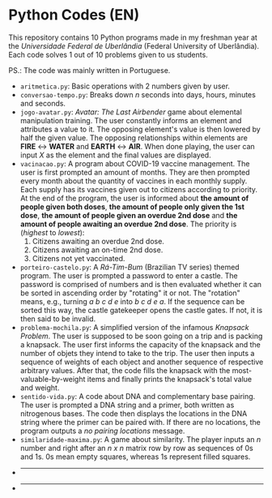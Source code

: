 
# Python Codes (EN)

This repository contains 10 Python programs made in my freshman year at the _Universidade Federal de Uberlândia_ (Federal University of Uberlândia).
Each code solves 1 out of 10 problems given to us students.

PS.: The code was mainly written in Portuguese.

- `aritmetica.py`: Basic operations with 2 numbers given by user.
- `conversao-tempo.py`: Breaks down _n_ seconds into days, hours, minutes and seconds.
- `jogo-avatar.py`: _Avatar: The Last Airbender_ game about elemental manipulation training. The user constantly informs an element and attributes a value
to it. The opposing element's value is then lowered by half the given value. The opposing relationships within elements are **FIRE** &harr; **WATER** and **EARTH** &harr; **AIR**. When done playing, the user can input _X_ as the element and the final values are displayed.
- `vacinacao.py`: A program about COVID-19 vaccine management. The user is first prompted an amount of months. They are then prompted every month about the quantity of vaccines in each monthly supply. Each supply has its vaccines given out to citizens according to priority. At the end of the program, the user is informed about **the amount of people given both doses**, **the amount of people only given the 1st dose**, **the amount of people given an overdue 2nd dose** and **the amount of people awaiting an overdue 2nd dose**. The priority is (_highest_ to _lowest_):
    1. Citizens awaiting an overdue 2nd dose.
    2. Citizens awaiting an on-time 2nd dose.
    3. Citizens not yet vaccinated.
- `porteiro-castelo.py`: A _Rá-Tim-Bum_ (Brazilian TV series) themed program. The user is prompted a password to enter a castle. The password is comprised of numbers and is then evaluated whether it can be sorted in ascending order by "rotating" it or not. The "rotation" means, e.g., turning _a b c d e_ into _b c d e a_. If the sequence can be sorted this way, the castle gatekeeper opens the castle gates. If not, it is then said to be invalid.
- `problema-mochila.py`: A simplified version of the infamous _Knapsack Problem_. The user is supposed to be soon going on a trip and is packing a knapsack. The user first informs the capacity of the knapsack and the number of objets they intend to take to the trip. The user then inputs a sequence of weights of each object and another sequence of respective arbitrary values. After that, the code fills the knapsack with the most-valuable-by-weight items and finally prints the knapsack's total value and weight.
- `sentido-vida.py`: A code about DNA and complementary base pairing. The user is prompted a DNA string and a primer, both written as nitrogenous bases. The code then displays the locations in the DNA string where the primer can be paired with. If there are no locations, the program outputs a _no pairing locations_ message.
- `similaridade-maxima.py`: A game about similarity. The player inputs an _n_ number and right after an _n x n_ matrix row by row as sequences of 0s and 1s. 0s mean empty squares, whereas 1s represent filled squares.
- ****
- ****

